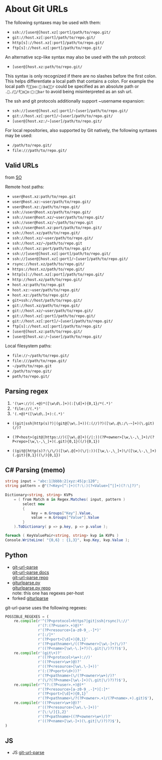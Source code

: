 # About Git URLs

The following syntaxes may be used with them:

- `ssh://[user@]host.xz[:port]/path/to/repo.git/`
- `git://host.xz[:port]/path/to/repo.git/`
- `http[s]://host.xz[:port]/path/to/repo.git/`
- `ftp[s]://host.xz[:port]/path/to/repo.git/`

An alternative scp-like syntax may also be used with the ssh protocol:

- `[user@]host.xz:path/to/repo.git/`

This syntax is only recognized if there are no slashes before the first
colon. This helps differentiate a local path that contains a colon. For
example the local path `foo::bar` could be specified as an absolute path
or `..//foo::bar` to avoid being misinterpreted as an ssh url.

The ssh and git protocols additionally support ~username expansion:

- `ssh://[user@]host.xz[:port]/~[user]/path/to/repo.git/`
- `git://host.xz[:port]/~[user]/path/to/repo.git/`
- `[user@]host.xz:/~[user]/path/to/repo.git/`

For local repositories, also supported by Git natively, the following
syntaxes may be used:

- `/path/to/repo.git/`
- `file:///path/to/repo.git/`


## Valid URLs

from [SO](https://stackoverflow.com/questions/2514859/regular-expression-for-git-repository)

Remote host paths:

- `user@host.xz:path/to/repo.git`
- `user@host.xz:~user/path/to/repo.git/`
- `user@host.xz:/path/to/repo.git/`
- `ssh://user@host.xz/path/to/repo.git/`
- `ssh://user@host.xz/~user/path/to/repo.git/`
- `ssh://user@host.xz/~/path/to/repo.git`
- `ssh://user@host.xz:port/path/to/repo.git/`
- `ssh://host.xz/path/to/repo.git/`
- `ssh://host.xz/~user/path/to/repo.git/`
- `ssh://host.xz/~/path/to/repo.git`
- `ssh://host.xz:port/path/to/repo.git/`
- `ssh://[user@]host.xz[:port]/path/to/repo.git/`
- `ssh://[user@]host.xz[:port]/~[user]/path/to/repo.git/`
- `rsync://host.xz/path/to/repo.git/`
- `https://host.xz/path/to/repo.git/`
- `http[s]://host.xz[:port]/path/to/repo.git/`
- `http://host.xz/path/to/repo.git/`
- `host.xz:path/to/repo.git`
- `host.xz:~user/path/to/repo.git/`
- `host.xz:/path/to/repo.git/`
- `git+ssh://host/path/to/repo.git/`
- `git://host.xz/path/to/repo.git/`
- `git://host.xz/~user/path/to/repo.git/`
- `git://host.xz[:port]/path/to/repo.git/`
- `git://host.xz[:port]/~[user]/path/to/repo.git/`
- `ftp[s]://host.xz[:port]/path/to/repo.git/`
- `[user@]host.xz:path/to/repo.git/`
- `[user@]host.xz:/~[user]/path/to/repo.git/`

Local filesystem paths:

- `file://~/path/to/repo.git/`
- `file:///path/to/repo.git/`
- `~/path/to/repo.git`
- `/path/to/repo.git/`
- `path/to/repo.git/`


## Parsing regex

1. `'(\w+://)(.+@)*([\w\d\.]+)(:[\d]+){0,1}/*(.*)'`
2. `'file://(.*)'`
3. `'(.+@)*([\w\d\.]+):(.*)'`

- `((git|ssh|http(s)?)|(git@[\w\.]+))(:(//)?)([\w\.@\:/\-~]+)(\.git)(/)?`

- `(?P<host>(git@|https://)([\w\.@]+)(/|:))(?P<owner>[\w,\-,\_]+)/(?P<repo>[\w,\-,\_]+)(.git){0,1}((/){0,1})`

- `((git@|http(s)?:\/\/)([\w\.@]+)(\/|:))([\w,\-,\_]+)\/([\w,\-,\_]+)(.git){0,1}((\/){0,1})`

## C# Parsing (memo)

```csharp
string input = "abc:1|bbbb:2|xyz:45|p:120";
string pattern = @"(?<Key>[^:]+)(?:\:)(?<Value>[^|]+)(?:\|?)";
 
Dictionary<string, string> KVPs
    = ( from Match m in Regex.Matches( input, pattern )
        select new
        {
            key = m.Groups["Key"].Value,
            value = m.Groups["Value"].Value
        }
    ).ToDictionary( p => p.key, p => p.value );

foreach ( KeyValuePair<string, string> kvp in KVPs )
Console.WriteLine( "{0,6} : {1,3}", kvp.Key, kvp.Value );
```

## Python

- [git-url-parse](https://pypi.org/project/git-url-parse/)  
  [git-url-parse docs](https://git-url-parse.readthedocs.io/en/latest/)  
  [git-url-parse repo](https://github.com/coala/git-url-parse)  
- [giturlparse.py](https://pypi.org/project/giturlparse/)  
  [giturlparse.py repo](https://github.com/FriendCode/giturlparse.py)  
  note: this one has regexes per-host
- forked [giturlparse](https://github.com/nephila/giturlparse)


git-url-parse uses the following regexes:

```python
POSSIBLE_REGEXES = (
    re.compile(r'^(?P<protocol>https?|git|ssh|rsync)\://'
               r'(?:(?P<user>.+)@)*'
               r'(?P<resource>[a-z0-9_.-]*)'
               r'[:/]*'
               r'(?P<port>[\d]+){0,1}'
               r'(?P<pathname>\/((?P<owner>[\w\-]+)\/)?'
               r'((?P<name>[\w\-\.]+?)(\.git|\/)?)?)$'),
    re.compile(r'(git\+)?'
               r'((?P<protocol>\w+)://)'
               r'((?P<user>\w+)@)?'
               r'((?P<resource>[\w\.\-]+))'
               r'(:(?P<port>\d+))?'
               r'(?P<pathname>(\/(?P<owner>\w+)/)?'
               r'(\/?(?P<name>[\w\-]+)(\.git|\/)?)?)$'),
    re.compile(r'^(?:(?P<user>.+)@)*'
               r'(?P<resource>[a-z0-9_.-]*)[:]*'
               r'(?P<port>[\d]+){0,1}'
               r'(?P<pathname>\/?(?P<owner>.+)/(?P<name>.+).git)$'),
    re.compile(r'((?P<user>\w+)@)?'
               r'((?P<resource>[\w\.\-]+))'
               r'[\:\/]{1,2}'
               r'(?P<pathname>((?P<owner>\w+)/)?'
               r'((?P<name>[\w\-]+)(\.git|\/)?)?)$'),
)
```

## JS

- JS [git-url-parse](https://github.com/IonicaBizau/git-url-parse)
